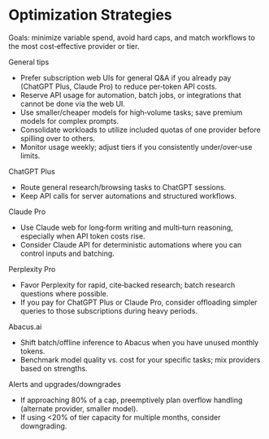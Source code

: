 # Optimization Strategies

Goals: minimize variable spend, avoid hard caps, and match workflows to the most cost‑effective provider or tier.

General tips
- Prefer subscription web UIs for general Q&A if you already pay (ChatGPT Plus, Claude Pro) to reduce per‑token API costs.
- Reserve API usage for automation, batch jobs, or integrations that cannot be done via the web UI.
- Use smaller/cheaper models for high‑volume tasks; save premium models for complex prompts.
- Consolidate workloads to utilize included quotas of one provider before spilling over to others.
- Monitor usage weekly; adjust tiers if you consistently under/over‑use limits.

ChatGPT Plus
- Route general research/browsing tasks to ChatGPT sessions.
- Keep API calls for server automations and structured workflows.

Claude Pro
- Use Claude web for long‑form writing and multi‑turn reasoning, especially when API token costs rise.
- Consider Claude API for deterministic automations where you can control inputs and batching.

Perplexity Pro
- Favor Perplexity for rapid, cite‑backed research; batch research questions where possible.
- If you pay for ChatGPT Plus or Claude Pro, consider offloading simpler queries to those subscriptions during heavy periods.

Abacus.ai
- Shift batch/offline inference to Abacus when you have unused monthly tokens.
- Benchmark model quality vs. cost for your specific tasks; mix providers based on strengths.

Alerts and upgrades/downgrades
- If approaching 80% of a cap, preemptively plan overflow handling (alternate provider, smaller model).
- If using <20% of tier capacity for multiple months, consider downgrading.

